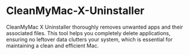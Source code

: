 # CleanMyMac-X-Uninstaller
CleanMyMac X Uninstaller thoroughly removes unwanted apps and their associated files. This tool helps you completely delete applications, ensuring no leftover data clutters your system, which is essential for maintaining a clean and efficient Mac.
